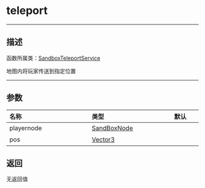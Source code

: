 
# teleport
-----------------------------------------------------------------------------------------
## 描述

函数所属类：[SandboxTeleportService](/Api/Class/GamePlay/SandboxTeleportService.md)

地图内将玩家传送到指定位置

-----------------------------------------------------------------------------------------
## 参数

|<div style="width:200px">**名称**</div>|<div style="width:200px">**类型**</div>|<div style="width:200px">**默认**</div>|<div style="width:345px">**描述**</div>|
|:--------------------|:--------------------|:--------------------|:--------------------|
|playernode|[SandBoxNode](/Api/Class/NoType/SandBoxNode.md)||玩家|
|pos|[Vector3](/Api/DataType/Vector3.md)||指定位置的世界坐标|


## 返回

无返回值